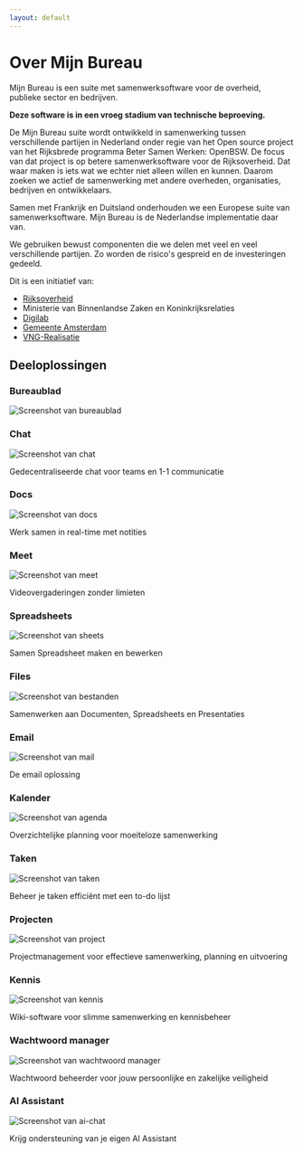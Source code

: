 ```yaml
---
layout: default
---
```


# Over Mijn Bureau

Mijn Bureau is een suite met samenwerksoftware voor de overheid, publieke sector en bedrijven.

**Deze software is in een vroeg stadium van technische beproeving.**

De Mijn Bureau suite wordt ontwikkeld in samenwerking tussen verschillende partijen in Nederland onder regie van het Open source project van het Rijksbrede programma Beter Samen Werken: OpenBSW. De focus van dat project is op betere samenwerksoftware voor de Rijksoverheid. Dat waar maken is iets wat we echter niet alleen willen en kunnen. Daarom zoeken we actief de samenwerking met andere overheden, organisaties, bedrijven en ontwikkelaars.

Samen met Frankrijk en Duitsland onderhouden we een Europese suite van samenwerksoftware. Mijn Bureau is de Nederlandse implementatie daar van.

We gebruiken bewust componenten die we delen met veel en veel verschillende partijen. Zo worden de risico's gespreid en de investeringen gedeeld.

Dit is een initiatief van:

* [Rijksoverheid](https://www.rijksoverheid.nl/)
* Ministerie van Binnenlandse Zaken en Koninkrijksrelaties
* [Digilab](https://digilab.overheid.nl/)
* [Gemeente Amsterdam](https://www.amsterdam.nl/)
* [VNG-Realisatie](https://vng.nl/artikelen/vng-realisatie)

## Deeloplossingen

### Bureaublad

![Screenshot van bureaublad](assets/screen-bureaublad.png)

### Chat

![Screenshot van chat](assets/screen-chat.png)

Gedecentraliseerde chat voor teams en 1-1 communicatie

### Docs

![Screenshot van docs](assets/screen-docs.png)

Werk samen in real-time met notities

### Meet

![Screenshot van meet](assets/screen-meet.png)

Videovergaderingen zonder limieten

### Spreadsheets

![Screenshot van sheets](assets/screen-sheets.png)

Samen Spreadsheet maken en bewerken

### Files

![Screenshot van bestanden](assets/screen-bestanden.png)

Samenwerken aan Documenten, Spreadsheets en Presentaties

### Email

![Screenshot van mail](assets/screen-mail.png)

De email oplossing

### Kalender

![Screenshot van agenda](assets/screen-agenda.png)

Overzichtelijke planning voor moeiteloze samenwerking

### Taken

![Screenshot van taken](assets/screen-taken.png)

Beheer je taken efficiënt met een to-do lijst

### Projecten

![Screenshot van project](assets/screen-project.png)

Projectmanagement voor effectieve samenwerking, planning en uitvoering

### Kennis

![Screenshot van kennis](assets/screen-kennis.png)

Wiki-software voor slimme samenwerking en kennisbeheer

### Wachtwoord manager

![Screenshot van wachtwoord manager](assets/screen-wachtwoord-manager.png)

Wachtwoord beheerder voor jouw persoonlijke en zakelijke veiligheid

### AI Assistant

![Screenshot van ai-chat](assets/screen-ai-chat.png)

Krijg ondersteuning van je eigen AI Assistant
